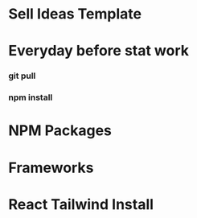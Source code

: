 <!-- Zubayer -->
# Sell Ideas Template




# Everyday before stat work
### git pull
### npm install



# NPM Packages



# Frameworks








<!-- ! Hasan -->
# React Tailwind Install